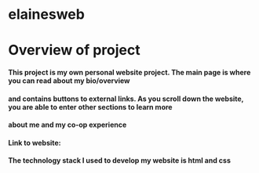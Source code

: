 # elainesweb

# Overview of project
#### This project is my own personal website project. The main page is where you can read about my bio/overview
#### and contains buttons to external links. As you scroll down the website, you are able to enter other sections to learn more
#### about me and my co-op experience

#### Link to website: 

#### The technology stack I used to develop my website is html and css
